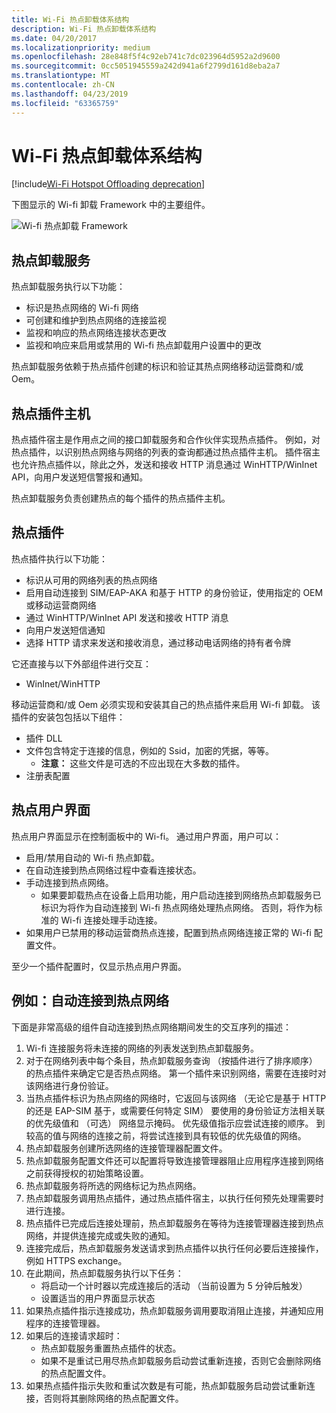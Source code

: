 ```yaml
---
title: Wi-Fi 热点卸载体系结构
description: Wi-Fi 热点卸载体系结构
ms.date: 04/20/2017
ms.localizationpriority: medium
ms.openlocfilehash: 28e848f5f4c92eb741c7dc023964d5952a2d9600
ms.sourcegitcommit: 0cc5051945559a242d941a6f2799d161d8eba2a7
ms.translationtype: MT
ms.contentlocale: zh-CN
ms.lasthandoff: 04/23/2019
ms.locfileid: "63365759"
---
```

# <a name="wi-fi-hotspot-offloading-architecture"></a>Wi-Fi 热点卸载体系结构

[!include[Wi-Fi Hotspot Offloading deprecation](wi-fi-hotspot-offloading-deprecation.md)]

下图显示的 Wi-fi 卸载 Framework 中的主要组件。

![Wi-fi 热点卸载 Framework](images/WiFi_Hotspot_Offload-1.png "的 Wi-fi 热点卸载 Framework")

## <a name="hotspot-offload-service"></a>热点卸载服务

热点卸载服务执行以下功能：

* 标识是热点网络的 Wi-fi 网络
* 可创建和维护到热点网络的连接监视
* 监视和响应的热点网络连接状态更改
* 监视和响应来启用或禁用的 Wi-fi 热点卸载用户设置中的更改

热点卸载服务依赖于热点插件创建的标识和验证其热点网络移动运营商和/或 Oem。

## <a name="hotspot-plugin-host"></a>热点插件主机

热点插件宿主是作用点之间的接口卸载服务和合作伙伴实现热点插件。 例如，对热点插件，以识别热点网络与网络的列表的查询都通过热点插件主机。 插件宿主也允许热点插件以，除此之外，发送和接收 HTTP 消息通过 WinHTTP/WinInet API，向用户发送短信警报和通知。

热点卸载服务负责创建热点的每个插件的热点插件主机。

## <a name="hotspot-plugin"></a>热点插件

热点插件执行以下功能：

* 标识从可用的网络列表的热点网络
* 启用自动连接到 SIM/EAP-AKA 和基于 HTTP 的身份验证，使用指定的 OEM 或移动运营商网络
* 通过 WinHTTP/WinInet API 发送和接收 HTTP 消息
* 向用户发送短信通知
* 选择 HTTP 请求来发送和接收消息，通过移动电话网络的持有者令牌

它还直接与以下外部组件进行交互：

* WinInet/WinHTTP

移动运营商和/或 Oem 必须实现和安装其自己的热点插件来启用 Wi-fi 卸载。 该插件的安装包包括以下组件：

* 插件 DLL
* 文件包含特定于连接的信息，例如的 Ssid，加密的凭据，等等。
  * **注意：** 这些文件是可选的不应出现在大多数的插件。
* 注册表配置

## <a name="hotspot-user-interface"></a>热点用户界面

热点用户界面显示在控制面板中的 Wi-fi。 通过用户界面，用户可以：

* 启用/禁用自动的 Wi-fi 热点卸载。
* 在自动连接到热点网络过程中查看连接状态。
* 手动连接到热点网络。
  * 如果要卸载热点在设备上启用功能，用户启动连接到网络热点卸载服务已标识为将作为自动连接到 Wi-fi 热点网络处理热点网络。 否则，将作为标准的 Wi-fi 连接处理手动连接。
* 如果用户已禁用的移动运营商热点连接，配置到热点网络连接正常的 Wi-fi 配置文件。

至少一个插件配置时，仅显示热点用户界面。

## <a name="example-automatic-connection-to-a-hotspot-network"></a>例如：自动连接到热点网络

下面是非常高级的组件自动连接到热点网络期间发生的交互序列的描述：

1. Wi-fi 连接服务将未连接的网络的列表发送到热点卸载服务。
2. 对于在网络列表中每个条目，热点卸载服务查询 （按插件进行了排序顺序） 的热点插件来确定它是否热点网络。 第一个插件来识别网络，需要在连接时对该网络进行身份验证。
3. 当热点插件标识为热点网络的网络时，它返回与该网络 （无论它是基于 HTTP 的还是 EAP-SIM 基于，或需要任何特定 SIM） 要使用的身份验证方法相关联的优先级值和 （可选） 网络显示掩码。 优先级值指示应尝试连接的顺序。 到较高的值与网络的连接之前，将尝试连接到具有较低的优先级值的网络。
4. 热点卸载服务创建所选网络的连接管理器配置文件。
5. 热点卸载服务配置文件还可以配置将导致连接管理器阻止应用程序连接到网络之前获得授权的初始策略设置。
6. 热点卸载服务将所选的网络标记为热点网络。
7. 热点卸载服务调用热点插件，通过热点插件宿主，以执行任何预先处理需要时进行连接。
8. 热点插件已完成后连接处理前，热点卸载服务在等待为连接管理器连接到热点网络，并提供连接完成或失败的通知。
9. 连接完成后，热点卸载服务发送请求到热点插件以执行任何必要后连接操作，例如 HTTPS exchange。
10. 在此期间，热点卸载服务执行以下任务：
    * 将启动一个计时器以完成连接后的活动 （当前设置为 5 分钟后触发）
    * 设置适当的用户界面显示状态
11. 如果热点插件指示连接成功，热点卸载服务调用要取消阻止连接，并通知应用程序的连接管理器。
12. 如果后的连接请求超时：
    * 热点卸载服务重置热点插件的状态。
    * 如果不是重试已用尽热点卸载服务启动尝试重新连接，否则它会删除网络的热点配置文件。
13. 如果热点插件指示失败和重试次数是有可能，热点卸载服务启动尝试重新连接，否则将其删除网络的热点配置文件。

